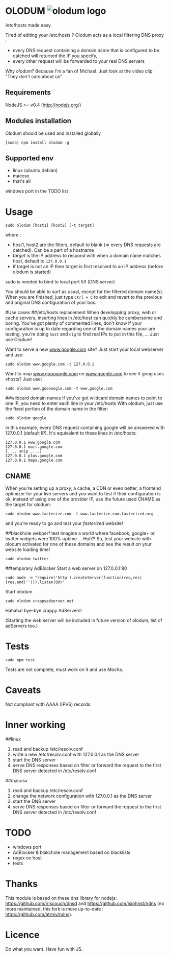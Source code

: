 OLODUM ![olodum logo](https://github.com/fasterize/olodum/blob/master/olodum.png?raw=true)
======

/etc/hosts made easy.

Tired of editing your /etc/hosts ? Olodum acts as a local filtering DNS proxy : 

 * every DNS request containing a domain name that is configured to be catched will returned the IP you specify, 
 * every other request will be forwarded to your real DNS servers

Why _olodum_? Because I'm a fan of Michael. Just look at the video clip "They don't care about us"

Requirements
------------

NodeJS >= v0.4 (http://nodejs.org/)

Modules installation
-----------------
Olodum should be used and installed globally 

    [sudo] npm install olodum -g


Supported env
------------
* linux (ubuntu,debian)
* macosx
* that's all

windows port in the TODO list

Usage
====

    sudo olodum [host1] [host2] [-t target]

where :

* host1, host2 are the filters, default to blank (=> every DNS requests are catched). Can be a part of a hostname
* _target_ is the IP address to respond with when a domain name matches _host_, default to ````127.0.0.1````
* if target is not an IP then target is first resolved to an IP address (before olodum is started) 

sudo is needed to bind to local port 53 (DNS server)

You should be able to surf as usual, except for the filtered domain name(s).
When you are finished, just type ````Ctrl + C```` to exit and revert to the previous and original DNS configuration of your box.

#Use cases
##/etc/hosts replacement
When developping proxy, web or cache servers, inserting lines in /etc/host can quickly be cumbersome and boring. You've got plenty of commented lines, don't know if your configuration is up to date regarding one of the domain names your are testing, you're doing ````host```` and ````dig```` to find real IPs to put in this file, ... 
Just use Olodum!

Want to serve a new www.google.com site? Just start your local webserver and use:

````sudo olodum www.google.com -t 127.0.0.1````
 
Want to map www.gooooogle.com on www.google.com to see if goog uses vhosts? Just use:

````sudo olodum www.gooooogle.com -t www.google.com````

##wildcard domain names
If you've got wildcard domain names to point to one IP, you need to enter each line in your /etc/hosts
With olodum, just use the fixed portion of the domain name in the filter: 

````sudo olodum google````

In this example, every DNS request containing google will be answered with 127.0.0.1 (default IP). It's equivalent to these lines in /etc/hosts:

    127.0.0.1 www.google.com
    127.0.0.1 mail.google.com
    [.... snip ....]
    127.0.0.1 plus.google.com
    127.0.0.1 maps.google.com

## CNAME
When you're setting up a proxy, a cache, a CDN or even better, a frontend optimizer for your live servers and you want to test if their configuration is ok, instead of using one of the provider IP, use the future used CNAME as the target for olodum:

````sudo olodum www.fasterize.com -t www.fasterize.com.fasterized.org````

and you're ready to go and test your _fasterized_ website!

##blackhole webperf test 
Imagine a world where facebook, google+ or twitter widgets were 100% uptime ... Huh?!
So, test your website with olodum activated for one of these domains and see the result on your website loading time!

````sudo olodum twitter````

##temporary AdBlocker
Start a web server on 127.0.0.1:80

````sudo node -e "require('http').createServer(function(req,res) {res.end('')}).listen(80)"````

Start olodum

````sudo olodum crappyadserver.net````

Hahaha! bye-bye crappy AdServers!

(Starting the web server will be included in future version of olodum, list of adServers too.)

Tests
===
    sudo npm test

Tests are not complete, must work on it and use Mocha.

Caveats
=======
Not compliant with AAAA (IPV6) records. 

Inner working
=============
##linux
1. read and backup /etc/resolv.conf
2. write a new /etc/resolv.conf with 127.0.0.1 as the DNS server
3. start the DNS server
4. serve DNS responses based on filter or forward the request to the first DNS server detected in /etc/resolv.conf

##macosx
1. read and backup /etc/resolv.conf
2. change the network configuration with 127.0.0.1 as the DNS server
3. start the DNS server
4. serve DNS responses based on filter or forward the request to the first DNS server detected in /etc/resolv.conf

TODO
====

 * windows port
 * AdBlocker & blakchole management based on blacklists
 * regex on host
 * tests

Thanks
======
This module is based on these dns library for nodejs: https://github.com/iriscouch/dnsd and https://github.com/jsjohnst/ndns (no more maintained, this fork is more up-to-date : https://github.com/atrniv/ndns).

Licence
====
Do what you want. Have fun with JS.
